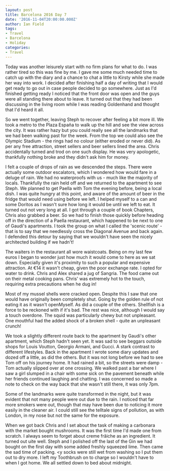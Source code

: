 ```yaml
---
layout: post
title: Barcelona 2016 Day 7
date: '2016-11-04T20:00:00.000Z'
author: Ian Field
tags:
- Travel
- Barcelona
- Holiday
categories:
- Travel
---
```

Today was another leisurely start with no firm plans for what to do. I was rather tired so this was fine by me. I gave me some much needed time to catch up with the diary and a chance to chat a little to Kirsty while she made her way into work. I decided after finishing half a day of writing that I would get ready to go out in case people decided to go somewhere. Just as I'd finished getting ready I noticed that the front door was open and the guys were all standing there about to leave. It turned out that they had been discussing in the living room while I was reading Goldenhand and thought that I'd heard it all.

So we went together, leaving Steph to recover after feeling a bit more ill. We took a metro to the Plaza España to walk up the hill and see the view across the city. It was rather hazy but you could really see all the landmarks that we had been walking past for the week. From the top we could also see the Olympic Stadium - the rings had no colour (either eroded or never did). As per any free attraction, street sellers and beer sellers lined the area. Chris accidentally turned and trod on one such display. He was very apologetic, thankfully nothing broke and they didn't ask him for money.

I felt a couple of drops of rain as we descended the steps. There were actually some outdoor escalators, which I wondered how would fare in a deluge of rain. We had no waterproofs with us - much like the majority of locals. Thankfully the rain held off and we returned to the apartment to see Steph. We planned to get Paella with Tom the evening before, being a local dish. I was quite hungry at this point, and aware of the amount of beer in the fridge that would need using before we left. I helped myself to a can and some Doritos as I wasn't sure how long  it would be until we left to eat. It turned out not very long at all. I got through a couple of book Chapters, Chris also grabbed a beer. So we had to finish those quickly before heading off in the direction of a Paella restaurant, which happened to be next to one of Gaudi's apartments. I took the group on what I called the 'scenic route' - that is to say that we needlessly cross the Diagonal Avenue and back again. I defended this detour by saying that we wouldn't have seen the nicely architected building if we hadn't!

The waiters in the restaurant all wore waistcoats. Being on my last few euros I began to wonder just how much it would come to here as we sat down. Especially given it's proximity to such a popular and expensive attraction. At €14 it wasn't cheap, given the poor exchange rate. I opted for water to drink. Chris and Alex shared a jug of Sangria. The food came out on their metal cooking pans. Chris' was extremely hot to the touch, requiring extra precautions when he dug in!

Most of my mussel shells were cracked open. Despite this I saw that one would have originally been completely shut. Going by the golden rule of not eating it as it wasn't openMyself. As did a couple of the others. Shellfish is a force to be reckoned with if it's bad. The rest was nice, although I would say a touch overdone. The squid was particularly chewy but not unpleasant. One mouthful had the added shock of a broken shell - quite an unpleasant crunch!

We took a slightly different route back to the apartment by Gaudi's other apartment, which Steph hadn't seen yet. It was sad to see beggars outside shops for Louis Voutton, Georgio Armani, and Gucci. A stark contrast to different lifestyles. Back in the apartment I wrote some diary updates and dozed off a little, as did the others. But it was not long before we had to see Tom off on his journey home. It had rained a bit, so the streets were damp - Tom actually slipped over at one crossing. We walked past a bar where I saw a girl slumped in a chair with some sick on the pavement beneath while her friends continued laughing and chatting. I was concerned so made a note to check on the way back that she wasn't still there, it was only 7pm.

Some of the landmarks were quite transformed in the night, but it was evident that not many people were out due to the rain. I noticed that far more smokers were out, though that may have been due to noticing it more easily in the cleaner air. I could still see the telltale signs of pollution, as with London, in my nose but not the same for the exposure.

When we got back Chris and I set about the task of making a carbonara with the market bought mushrooms. It was the first time I'd made one from scratch. I always seem to forget about creme frâiche as an ingredient. It turned out uite well. Steph and I polished off the last of the Gin we had bought on the first day with some added freshly squeezed lime. Then came the sad time of packing. <y socks were still wet from washing so I put them out to dry more. I left my Toothbrush on to charge so I wouldn't have to when I got home. We all settled down to bed about midnight.
